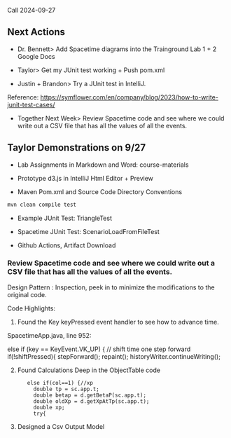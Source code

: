 Call 2024-09-27


## Next Actions
 
* Dr. Bennett> Add Spacetime diagrams into the Trainground Lab 1 + 2  Google Docs
 
* Taylor> Get my JUnit test working + Push pom.xml
 
* Justin + Brandon> Try a JUnit test in IntelliJ. 
 
Reference: https://symflower.com/en/company/blog/2023/how-to-write-junit-test-cases/
 
* Together Next Week> Review Spacetime code and see where we could write out a CSV file that has all the values of all the events.
 


## Taylor Demonstrations on 9/27

- Lab Assignments in Markdown and Word: course-materials

- Prototype d3.js in IntelliJ Html Editor + Preview

- Maven Pom.xml and Source Code Directory Conventions
```sh
mvn clean compile test
```

- Example JUnit Test: TriangleTest 

- Spacetime JUnit Test: ScenarioLoadFromFileTest

- Github Actions, Artifact Download




### Review Spacetime code and see where we could write out a CSV file that has all the values of all the events.

Design Pattern : Inspection, peek in to minimize the modifications to the original code.



Code Highlights:

1. Found the Key keyPressed event handler to see how to advance time.

SpacetimeApp.java, line 952:

else if (key == KeyEvent.VK_UP) {  // shift time one step forward
      if(!shiftPressed){
        stepForward();
        repaint();
        historyWriter.continueWriting();

2. Found Calculations Deep in the ObjectTable code

          else if(col==1) {//xp
            double tp = sc.app.t;
            double betap = d.getBetaP(sc.app.t);
            double oldXp = d.getXpAtTp(sc.app.t);
            double xp;
            try{

3. Designed a Csv Output Model


